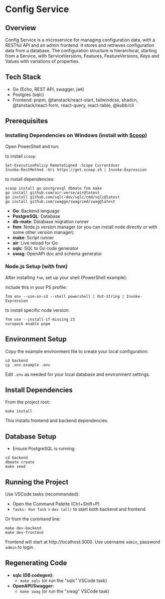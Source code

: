 # Config Service

## Overview

Config Service is a microservice for managing configuration data, with a RESTful API and an admin frontend. It stores and retrieves configuration data from a database. The configuration structure is hierarchical, starting from a Service, with ServiceVersions, Features, FeatureVersions, Keys and Values with variations of properties.

## Tech Stack
- Go (Echo, REST API, swagger, jwt)
- Postgres (sqlc)
- Frontend: pnpm, @tanstack/react-start, tailwindcss, shadcn, @tanstack/react-form, react-query, react-table, @kubb/cli

## Prerequisites

### Installing Dependencies on Windows (install with [Scoop](https://scoop.sh/))

Open PowerShell and run:

to install `scoop`:
```
Set-ExecutionPolicy RemoteSigned -Scope CurrentUser
Invoke-RestMethod -Uri https://get.scoop.sh | Invoke-Expression
```

to install dependencies:
```
scoop install go postgresql dbmate fnm make
go install github.com/air-verse/air@latest
go install github.com/sqlc-dev/sqlc/cmd/sqlc@latest
go install github.com/swaggo/swag/cmd/swag@latest
```

- **Go**: Backend language
- **PostgreSQL**: Database
- **db-mate**: Database migration runner
- **fnm**: Node.js version manager (or you can install node directly or with some other version manager)
- **make**: Script runner
- **air**: Live reload for Go
- **sqlc**: SQL to Go code generator
- **swag**: OpenAPI doc and schema generator

### Node.js Setup (with fnm)

After installing `fnm`, set up your shell (PowerShell example):

include this in your PS profile:
```
fnm env --use-on-cd --shell powershell | Out-String | Invoke-Expression
```

to install specific node version:
```
fnm use --install-if-missing 23
corepack enable pnpm
```

## Environment Setup

Copy the example environment file to create your local configuration:

```
cd backend
cp .env.example .env
```

Edit `.env` as needed for your local database and environment settings.

## Install Dependencies

From the project root:

```
make install
```

This installs frontend and backend dependencies.

## Database Setup

- Ensure PostgreSQL is running

```
cd backend
dbmate create
make seed
```

## Running the Project

Use VSCode tasks (recommended):
- Open the Command Palette (Ctrl+Shift+P)
- `Tasks: Run Task` > `dev (all)` to start both backend and frontend

Or from the command line:

```
make dev-backend
make dev-frontend
```

Frontend will start at http://localhost:3000. Use username `admin`, password `admin` to login.

## Regenerating Code

- **sqlc (DB codegen):**
  - `make sqlc` (or run the "sqlc" VSCode task)
- **OpenAPI/Swagger:**
  - `make swag` (or run the "swag" VSCode task)
